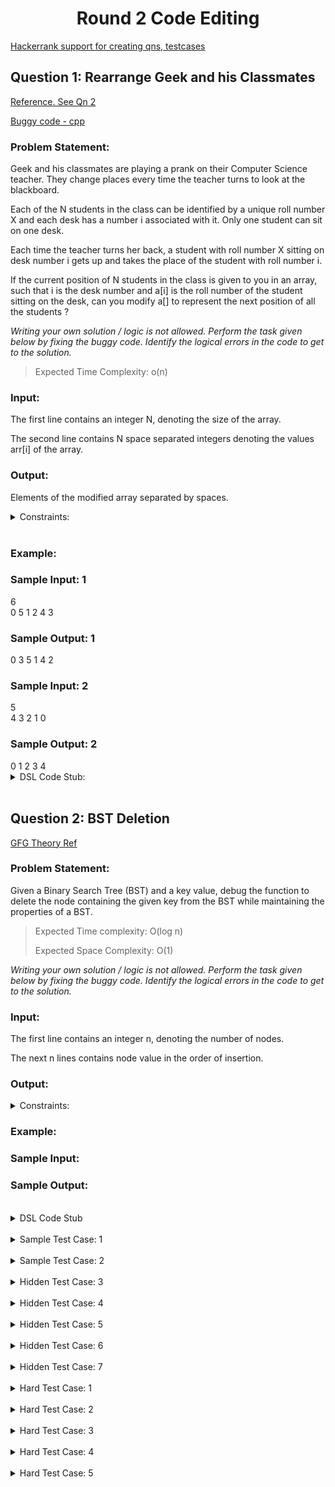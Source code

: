 <h1 align='center'> Round 2 Code Editing</h1>

[Hackerrank support for creating qns, testcases](https://support.hackerrank.com/hc/en-us/articles/223080547-Creating-a-Custom-Checker)

## Question 1: Rearrange Geek and his Classmates

[Reference. See Qn 2](https://practice.geeksforgeeks.org/contest/debugging/problems)

[Buggy code - cpp](https://ide.geeksforgeeks.org/PFWYVCLkbp)

<h3>Problem Statement:</h3>
<p>
Geek and his classmates are playing a prank on their
Computer Science teacher. They change places
every time the teacher turns to look at the
blackboard.

Each of the N students in the class can be identified
by a unique roll number X and each desk has a
number i associated with it. Only one student can sit
on one desk.

Each time the teacher turns her back, a student with
roll number X sitting on desk number i gets up and
takes the place of the student with roll number i.

If the current position of N students in the class is
given to you in an array, such that i is the desk
number and a[i] is the roll number of the student
sitting on the desk, can you modify a[] to represent
the next position of all the students ?

*Writing your own solution / logic is not allowed. Perform
the task given below by fixing the buggy code.
Identify the logical errors in the code to get to the
solution.*

> Expected Time Complexity: o(n)
</p>

<h3>Input:</h3>
<p>
The first line contains an integer N, denoting the size of the array. 

The second line contains N space separated integers denoting the values arr[i] of the array.
</p>

<h3>Output:</h3>
<p>
Elements of the modified array separated by spaces.
</p>

<details>
<summary>Constraints:</summary>

```
1 <= N <= 100
0 <= arr[i] <= N-1
```
</details><br>

<h3>Example:</h3>
<h3>Sample Input: 1</h3>
6 <br>
0 5 1 2 4 3 <br>

<h3>Sample Output: 1</h3>
0 3 5 1 4 2 <br>

<h3>Sample Input: 2</h3>
5 <br>
4 3 2 1 0 <br>

<h3>Sample Output: 2</h3>
0 1 2 3 4 <br>

<details>
<summary>DSL Code Stub:</summary>

```
function(integer_array, rearrange, integer_array arr, integer n)

integer(n)

array(integer, arr, n, single)

invoke(integer_array, result, rearrange, arr, n)

print(integer_array,result)
```
</details><br>


## Question 2: BST Deletion

[GFG Theory Ref](https://www.geeksforgeeks.org/multiply-two-polynomials-2/)

<h3>Problem Statement:</h3>
<p>
Given a Binary Search Tree (BST) and a key value,  debug the function to delete the node containing the given key from the BST while maintaining the properties of a BST.

> Expected Time complexity: O(log n)
>
> Expected Space Complexity: O(1)


*Writing your own solution / logic is not allowed. Perform
the task given below by fixing the buggy code.
Identify the logical errors in the code to get to the
solution.*
</p>

<h3>Input:</h3>
<p>
The first line contains an integer n, denoting the number of nodes. 

The next n lines contains node value in the order of insertion.
</p>

<h3>Output:</h3>
<p>

</p>

<details>
<summary>Constraints:</summary>

</details>

<h3>Example:</h3>
<h3>Sample Input:</h3>


<h3>Sample Output:</h3>

<br>


<details>
<summary> DSL Code Stub</summary>

```
function(integer_binary_search_tree, delete_node, integer_binary_search_tree t, integer key)

integer(key)

integer_binary_search_tree(t)

invoke(integer_binary_search_tree, result_tree, delete_node, t, key)

print(integer_binary_search_tree, result_tree)
```
</details><br>

<details>
<summary> Sample Test Case: 1 </summary>

```
4 3
2 0 5 7
3 4 2

6 8 19 41 38 14
```
</details><br>
<details>
<summary> Sample Test Case: 2 </summary>

```
4 3
1 0 3 2
2 0 4

2 0 10 4 12 8
```
</details><br>
<details>
<summary> Hidden Test Case: 3 </summary>

```
5 4
1 9 3 4 7
4 0 2 5

4 36 14 39 79 23 34 35
```
</details><br>
<details>
<summary> Hidden Test Case: 4 </summary>

```
3 3
0 0 0
3 4 2

0
```
</details><br>
<details>
<summary> Hidden Test Case: 5 </summary>

```
3 2
0 0 0
0 0

0
```
</details><br>
<details>
<summary> Hidden Test Case: 6 </summary>

```
5 4
2 0 5 7 5
3 4 2 1

6 8 19 43 53 39 17 5
```
</details><br>
<details>
<summary> Hidden Test Case: 7 </summary>

```
5 3
2 0 5 0 0
3 4 2

6 8 19 20 10
```
</details><br>

<details>
<summary> Hard Test Case: 1 </summary>

```
66 90
46 20 28 26 19 41 17 38 28 41 44 20 30 41 44 18 14 23 37 25 42 36 45 36 18 36 41 10 16 40 37 48 48 21 16 23 23 13 20 32 17 31 38 11 30 31 19 27 29 29 44 41 24 26 25 31 27 14 10 40 47 16 35 21 29 41
46 24 39 26 46 21 45 41 39 44 27 39 41 48 21 21 24 24 14 42 31 33 14 19 40 49 14 19 27 42 19 23 38 11 45 18 42 17 37 50 12 23 15 37 14 15 14 31 47 42 31 18 37 24 30 29 35 14 46 27 49 23 46 25 27 27 23 29 41 23 32 25 10 41 40 41 13 16 14 19 32 44 31 18 21 13 18 43 11 25

2116 2024 3562 3844 5226 5970 6961 8819 9223 11889 11866 13612 14481 16668 17469 16974 18280 18291 19487 20183 22021 23040 23965 23640 25151 26772 27898 26896 27178 30287 30265 31427 33632 33517 35371 33686 34311 35012 37149 39133 34685 38808 39167 39943 39620 40068 40303 40048 43401 43155 45811 46172 46934 46890 48481 49162 50486 51454 51073 52201 55079 55624 55913 56410 56427 57707 56695 57702 58744 58684 58505 57571 56488 57393 56953 56681 54906 53584 56028 54483 56825 55629 54130 54756 56585 53916 52040 54624 54325 55176 52519 51750 50143 50281 51569 46873 47570 46087 45935 46643 44291 43303 41595 42248 40559 38592 38386 38360 36618 36784 35777 34863 36185 34463 31997 31092 29377 29138 29406 28296 27150 25576 24948 24468 23510 22871 21231 20467 19943 19321 18648 17639 16854 16846 15637 14942 13430 13163 12429 11446 10841 9120 8598 8028 7365 6795 7050 5688 4455 4472 2743 3091 2607 1176 1025
```
</details><br>

<details>
<summary> Hard Test Case: 2 </summary>

```
77 75
14 25 11 43 29 30 17 16 41 12 40 22 29 24 18 38 28 29 14 22 36 44 49 18 27 14 44 24 37 22 39 17 26 42 12 36 30 38 35 13 39 18 24 28 17 15 32 19 27 19 11 15 11 12 28 20 17 50 31 26 27 35 50 10 33 42 15 50 48 34 10 14 36 48 23 32 20
22 34 43 50 50 48 26 21 42 32 11 23 24 27 46 11 22 42 18 50 20 22 33 14 50 42 48 19 40 42 19 21 35 23 43 10 23 27 35 30 23 14 37 27 41 33 15 13 40 17 45 28 23 42 43 25 23 27 15 33 16 12 24 28 40 27 24 50 12 22 41 31 18 15 33

308 1026 1694 3095 4523 5967 6905 7292 8590 8935 9214 10170 11222 11693 12102 12969 13737 15251 15118 15983 17126 17424 20073 19761 22065 22774 22572 24882 24315 28058 27284 27143 28635 28762 31216 30732 31672 32433 33341 34647 35447 36692 35935 36074 37317 38377 39215 39411 39271 40452 40541 40649 41810 40321 44375 42761 43209 44671 45736 47420 48627 47972 50961 49283 51483 53567 53243 53879 54147 55669 58531 57400 58338 57224 60452 60080 60433 58728 57582 56591 55442 56021 53305 52255 51718 51025 53479 50242 48845 48542 48413 48612 46769 46846 44963 42601 43251 42108 39671 40937 40113 38700 37895 34473 34805 34118 32780 34296 29967 30659 31306 29994 29710 27746 26056 26256 25464 25403 24657 23023 22467 23292 21224 20811 21288 19764 20302 19511 19162 18314 15785 17407 16569 13284 13609 13414 12345 10940 11531 11194 8929 7692 7596 6498 4563 4331 4134 3125 1599 1356 660

```
</details><br>

<details>
<summary> Hard Test Case: 3 </summary>

```
59 81
22 33 40 30 45 24 26 16 11 42 49 49 39 29 20 43 41 25 33 14 37 33 37 25 41 15 31 41 42 29 37 43 37 16 28 32 24 20 47 23 13 39 24 33 22 34 33 50 10 30 33 30 47 10 21 20 14 25 44
15 12 24 47 32 13 43 38 23 50 22 31 16 34 10 20 33 29 31 44 25 49 47 18 40 10 44 14 42 18 45 38 20 36 40 19 20 20 42 29 24 42 24 38 31 38 43 25 35 31 43 47 43 41 45 23 29 17 48 21 16 49 31 17 19 36 46 31 44 49 49 17 48 19 36 18 33 22 17 39 35

330 759 1524 2756 4250 4842 5823 6978 7419 8390 9528 10538 11703 13523 12782 14044 14457 15658 17562 18761 19307 20398 22124 22449 23779 23720 24719 25407 27037 27082 30033 31690 31965 33594 34208 34739 33920 36459 36005 37372 37848 39559 39829 40667 42464 43014 43490 45098 46937 47284 49970 48919 51596 52305 55203 54119 55544 53896 56578 55129 57300 57586 58059 56598 56699 57595 55855 57410 57617 58706 57365 59866 58153 59618 58594 57424 59798 58367 58613 58643 59494 57706 57271 54634 54467 53172 51598 48930 51318 50369 49565 46633 47263 44497 42854 43127 44480 41821 39840 39891 39534 37423 35680 35866 34647 31729 31359 30775 30676 26985 27664 26037 24264 23359 21462 21872 20771 20260 18845 19038 16782 16564 14979 14660 14235 12071 12641 10550 8861 7523 7488 6163 5328 3434 3755 2639 2213 2591 1540

```
</details><br>
<details>
<summary> Hard Test Case: 4 </summary>

```
88 77
15 33 42 33 33 29 45 49 26 25 12 40 34 45 45 40 42 11 27 15 20 36 28 27 27 41 20 48 24 18 29 48 15 49 27 12 22 20 19 12 45 30 27 32 37 24 23 32 43 42 46 42 33 39 25 19 22 23 27 40 29 35 29 40 13 11 14 12 28 30 37 44 43 18 19 44 46 12 22 26 11 22 44 11 46 24 11 45
27 14 27 25 45 20 49 43 37 20 29 11 27 40 31 24 47 28 20 37 11 34 16 41 16 24 19 35 37 11 48 40 29 43 16 20 34 24 48 17 28 13 10 24 31 28 29 33 35 11 26 10 44 36 39 13 44 18 46 15 27 21 41 39 48 37 25 27 22 49 21 21 26 44 35 34 27

405 1101 2001 2745 3987 4971 6622 8148 9505 10396 10891 11701 11896 13695 14668 16029 16603 17737 18953 19984 20719 20887 21317 21469 21720 22962 22737 24976 26285 27129 27796 29224 29508 30862 32613 32404 31306 35179 33718 35523 35720 35928 35179 36980 39215 37594 40793 40383 41181 42467 43791 43697 45966 46102 49179 47841 49628 50232 51506 53286 52914 54538 52042 56905 56520 58406 58269 59366 58638 60806 60560 62655 61410 61920 64330 66749 68963 68474 69447 68331 67286 66245 64990 64883 64620 65431 64608 65952 65244 65374 61886 62250 58651 57202 58528 56463 56523 55642 55121 53441 54239 52174 51118 52012 48536 49160 50328 48125 46227 46365 43470 42409 43746 42997 43521 44275 41081 41567 38401 37714 37459 35006 36461 35720 34429 33601 31140 30118 29722 27556 27018 26167 27492 25312 26533 24681 23476 22841 21822 21073 20927 18997 17910 18406 18245 18532 15942 15355 14441 13630 12160 12316 9375 8397 7805 7067 7205 6299 5459 4355 4423 2597 1827 1215

```
</details><br>
<details>
<summary> Hard Test Case: 5 </summary>

```
100 100
45 27 33 28 35 23 13 32 16 50 22 38 43 24 12 28 36 38 33 20 36 20 20 49 34 47 46 23 43 44 21 48 12 12 37 19 45 41 27 44 11 44 19 45 14 35 31 35 21 29 41 40 27 14 25 34 10 41 44 34 20 50 27 37 16 50 47 35 20 14 49 23 42 32 45 30 35 29 26 28 25 18 12 45 25 16 12 39 38 38 23 26 34 24 41 14 47 37 21 47
35 35 15 16 14 32 17 35 50 16 28 50 44 33 41 19 29 50 35 18 35 31 25 29 48 35 32 30 18 36 34 26 49 29 34 14 45 21 28 39 44 39 33 45 21 37 29 40 46 11 23 23 45 33 33 15 42 41 41 37 48 39 49 37 23 20 25 48 33 40 21 38 14 28 22 10 17 28 34 29 46 24 25 39 19 10 14 27 43 14 30 49 23 30 33 39 22 15 12 16

1575 2520 2775 3260 3762 4796 4324 5962 7385 8141 9107 10520 12691 12295 13399 13579 15207 17607 17598 17804 19742 20038 19873 22695 24136 25150 26350 26477 27933 29743 29641 31196 31887 33015 34901 33845 38194 37720 37100 39696 39760 42570 43190 44697 43654 45485 45572 47908 49880 49507 50694 51064 53334 52106 53751 55192 55119 57558 58767 60206 60739 62257 63517 66644 63768 66808 67577 68817 70780 71426 72240 74662 73334 74936 74776 76455 75399 78241 78869 80629 79361 80769 82934 84233 84973 82494 83185 85356 86396 86206 88186 90453 87463 88855 90354 93030 90887 95509 92365 95311 92592 90212 90641 91434 92195 90324 91356 88787 89109 85238 85529 83920 81761 82467 81341 78859 78717 79854 77023 79333 74921 74043 73031 71839 70896 68395 68754 65944 68080 65214 65757 62883 63150 61015 60711 60319 57854 57839 55604 55834 53727 53996 51172 49619 49613 49755 47961 44958 44534 44979 44869 42520 42511 42227 41728 39657 40677 38300 36696 34250 33909 33044 29938 29508 27950 28513 27320 26621 24483 22953 22988 21663 20009 18614 18930 18272 17909 17285 16325 16342 14450 13113 13999 12106 12010 11296 10741 11379 8913 8479 8079 6520 5666 4713 3638 2545 1549 900 752
```
</details><br>
